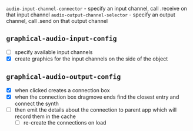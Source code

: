 `audio-input-channel-connector` - specify an input channel, call .receive on that input channel
`audio-output-channel-selector` - specify an output channel, call .send on that output channel

##


## `graphical-audio-input-config`
* [ ] specify available input channels
* [x] create graphics for the input channels on the side of the object

## `graphical-audio-output-config`
* [x] when clicked creates a connection box
* [x] when the connection box dragmove ends find the closest entry and connect the synth
* [ ] then emit the details about the connection to parent app which will record them in the cache
  * [ ] re-create the connections on load
